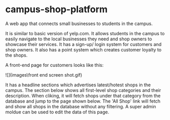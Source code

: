 # campus-shop-platform
A web app that connects small businesses to students in the campus.

It is similar to basic version of yelp.com. It allows students in the campus to easily navigate to the local businesses they need and shop owners to showcase their services. It has a sign-up/ login system for customers and shop owners. It also has a point system which creates customer loyalty to the shops.

A front-end page for customers looks like this:


![](images\front end screen shot.gif)









It has a headline sections which advertises latest/hotest shops in the campus. 
The section below shows all first-level shop categories and their description. When cliking, it will fetch shops under that category from the database and jump to the page shown below.
The 'All Shop' link will fetch and show all shops in the database without any filtering.
A super admin moldue can be used to edit the data of this page.








